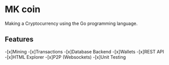 # MK coin
Making a Cryptocurrency using the Go programming language.

## Features
-[x]Mining
-[x]Transactions
-[x]Database Backend
-[x]Wallets
-[x]REST API
-[x]HTML Explorer
-[x]P2P (Websockets)
-[x]Unit Testing
